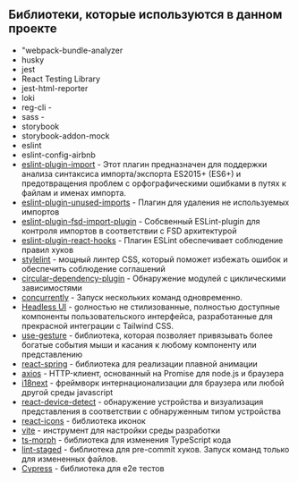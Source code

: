 ## Библиотеки, которые используются в данном проекте


- "webpack-bundle-analyzer
- husky
- jest
- React Testing Library
- jest-html-reporter
- loki
- reg-cli - 
- sass - 
- storybook
- storybook-addon-mock
- eslint
- eslint-config-airbnb
- [eslint-plugin-import](https://www.npmjs.com/package/eslint-plugin-import) - Этот плагин предназначен для поддержки анализа синтаксиса импорта/экспорта ES2015+ (ES6+) и предотвращения проблем с орфографическими ошибками в путях к файлам и именах импорта.
- [eslint-plugin-unused-imports](https://www.npmjs.com/package/eslint-plugin-unused-imports) - Плагин для удаления не используемых импортов
- [eslint-plugin-fsd-import-plugin](https://www.npmjs.com/package/eslint-plugin-fsd-import-plugin) - Собсвенный ESLint-plugin для контроля импортов в соответствии с FSD архитектурой
- [eslint-plugin-react-hooks](https://www.npmjs.com/package/eslint-plugin-react-hooks) - Плагин ESLint обеспечивает соблюдение правил хуков
- [stylelint](https://stylelint.io/) - мощный линтер CSS, который поможет избежать ошибок и обеспечить соблюдение соглашений
- [circular-dependency-plugin](https://www.npmjs.com/package/circular-dependency-plugin) - Обнаружение модулей с циклическими зависимостями
- [concurrently](https://www.npmjs.com/package/concurrently) - Запуск нескольких команд одновременно.
- [Headless UI](https://headlessui.com/) - gолностью не стилизованные, полностью доступные компоненты пользовательского интерфейса, разработанные для прекрасной интеграции с Tailwind CSS.
- [use-gesture](https://use-gesture.netlify.app/) - библиотека, которая позволяет привязывать более богатые события мыши и касания к любому компоненту или представлению
- [react-spring](https://www.react-spring.dev/) - библиотека для реализации плавной анимации
- [axios](https://axios-http.com) - HTTP-клиент, основанный на Promise для node.js и браузера
- [i18next](https://www.i18next.com/) - фреймворк интернационализации для браузера или любой другой среды javascript
- [react-device-detect](https://www.npmjs.com/package/react-device-detect) - обнаружение устройства и визуализация представления в соответствии с обнаруженным типом устройства
- [react-icons](https://react-icons.github.io/react-icons) - библиотека иконок
- [vite](https://vitejs.dev/) - инструмент для настройки среды разработки
- [ts-morph](https://ts-morph.com/) - библиотека для изменения TypeScript кода
- [lint-staged](https://www.npmjs.com/package/lint-staged?activeTab=readme) - библиотека для pre-commit хуков. Запуск команд только для измененных файлов.
- [Cypress](https://www.cypress.io/) - библиотека для e2e тестов